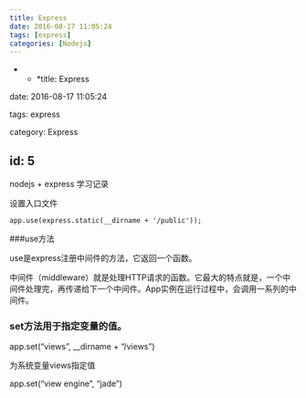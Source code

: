 ```yaml
---
title: Express
date: 2016-08-17 11:05:24
tags: [express]
categories: [Nodejs]
---
```

* * *title: Express



date: 2016-08-17 11:05:24

tags: express

category: Express</p> 

## id: 5

nodejs + express 学习记录

设置入口文件

`app.use(express.static(__dirname + '/public'));`

###use方法

use是express注册中间件的方法，它返回一个函数。

中间件（middleware）就是处理HTTP请求的函数。它最大的特点就是，一个中间件处理完，再传递给下一个中间件。App实例在运行过程中，会调用一系列的中间件。

### set方法用于指定变量的值。

app.set(&#8220;views&#8221;, __dirname + &#8220;/views&#8221;)

为系统变量views指定值

app.set(&#8220;view engine&#8221;, &#8220;jade&#8221;)